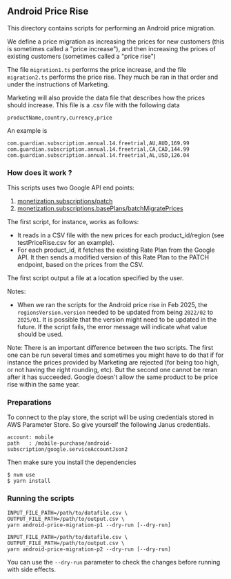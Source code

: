 ## Android Price Rise

This directory contains scripts for performing an Android price migration.

We define a price migration as increasing the prices for new customers (this is sometimes called a "price increase"), and then increasing the prices of existing customers (sometimes called a "price rise")

The file `migration1.ts` performs the price increase, and the file `migration2.ts` performs the price rise. They much be ran in that order and under the instructions of Marketing.

Marketing will also provide the data file that describes how the prices should increase. This file is a .csv file with the following data

```
productName,country,currency,price
```

An example is

```
com.guardian.subscription.annual.14.freetrial,AU,AUD,169.99
com.guardian.subscription.annual.14.freetrial,CA,CAD,144.99
com.guardian.subscription.annual.14.freetrial,AL,USD,126.04
```

### How does it work ?

This scripts uses two Google API end points:

1. [monetization.subscriptions/patch](https://developers.google.com/android-publisher/api-ref/rest/v3/monetization.subscriptions/patch)
2. [monetization.subscriptions.basePlans/batchMigratePrices](https://developers.google.com/android-publisher/api-ref/rest/v3/monetization.subscriptions.basePlans/batchMigratePrices)

The first script, for instance, works as follows:

- It reads in a CSV file with the new prices for each product_id/region (see testPriceRise.csv for an example).
- For each product_id, it fetches the existing Rate Plan from the Google API. It then sends a modified version of this Rate Plan to the PATCH endpoint, based on the prices from the CSV.

The first script output a file at a location specified by the user.

Notes:

- When we ran the scripts for the Android price rise in Feb 2025, the `regionsVersion.version` needed to be updated from being `2022/02` to `2025/01`. It is possible that the version might need to be updated in the future. If the script fails, the error message will indicate what value should be used.

Note: There is an important difference between the two scripts. The first one can be run several times and sometimes you might have to do that if for instance the prices provided by Marketing are rejected (for being too high, or not having the right rounding, etc). But the second one cannot be reran after it has succeeded. Google doesn't allow the same product to be price rise within the same year.

### Preparations

To connect to the play store, the script will be using credentials stored in AWS Parameter Store. So give yourself the following Janus credentials.

```
account: mobile
path   : /mobile-purchase/android-subscription/google.serviceAccountJson2
```

Then make sure you install the dependencies

```
$ nvm use
$ yarn install
```

### Running the scripts

```
INPUT_FILE_PATH=/path/to/datafile.csv \
OUTPUT_FILE_PATH=/path/to/output.csv \
yarn android-price-migration-p1 --dry-run [--dry-run]

INPUT_FILE_PATH=/path/to/datafile.csv \
OUTPUT_FILE_PATH=/path/to/output.csv \
yarn android-price-migration-p2 --dry-run [--dry-run]
```

You can use the `--dry-run` parameter to check the changes before running with side effects.
